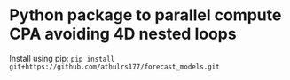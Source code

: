 # Python package to parallel compute CPA avoiding 4D nested loops

Install using pip: ```pip install git+https://github.com/athulrs177/forecast_models.git```
